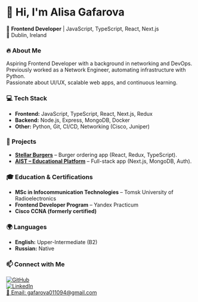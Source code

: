 # 👋 Hi, I'm Alisa Gafarova  

🚀 **Frontend Developer** | JavaScript, TypeScript, React, Next.js  
📍 Dublin, Ireland  

### 🔥 About Me  
Aspiring Frontend Developer with a background in networking and DevOps.  
Previously worked as a Network Engineer, automating infrastructure with Python.  
Passionate about UI/UX, scalable web apps, and continuous learning.  

### 💻 Tech Stack  
- **Frontend:** JavaScript, TypeScript, React, Next.js, Redux  
- **Backend:** Node.js, Express, MongoDB, Docker  
- **Other:** Python, Git, CI/CD, Networking (Cisco, Juniper)  

### 📌 Projects  
- **[Stellar Burgers](https://github.com/alisagafarova/react-burger)** – Burger ordering app (React, Redux, TypeScript).  
- **[AIST – Educational Platform](https://github.com/alisagafarova/aist-frontend)** – Full-stack app (Next.js, MongoDB, Auth).  

### 🎓 Education & Certifications  
- **MSc in Infocommunication Technologies** – Tomsk University of Radioelectronics  
- **Frontend Developer Program** – Yandex Practicum  
- **Cisco CCNA (formerly certified)**  

### 🌍 Languages  
- **English:** Upper-Intermediate (B2)  
- **Russian:** Native  

### 📫 Connect with Me  
[![GitHub](https://img.shields.io/badge/GitHub-black?logo=github&style=for-the-badge)](https://github.com/alisagafarova)  
[![LinkedIn](https://img.shields.io/badge/LinkedIn-blue?logo=linkedin&style=for-the-badge)](https://www.linkedin.com/in/alisa-gafarova-77588a184/)  
[📧 Email: gafarova011094@gmail.com](mailto:gafarova011094@gmail.com)  
